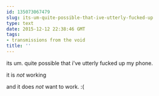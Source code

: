 ```yaml
---
id: 135073067479
slug: its-um-quite-possible-that-ive-utterly-fucked-up
type: text
date: 2015-12-12 22:38:46 GMT
tags:
- transmissions from the void
title: ''
---
```


its um. quite possible that i've utterly fucked up my phone.

it is *not* working

and it does *not* want to work. :(